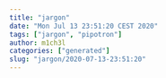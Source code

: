 ```yaml
---
title: "jargon"
date: "Mon Jul 13 23:51:20 CEST 2020"
tags: ["jargon", "pipotron"]
author: m1ch3l
categories: ["generated"]
slug: "jargon/2020-07-13-23:51:20"
---
```



